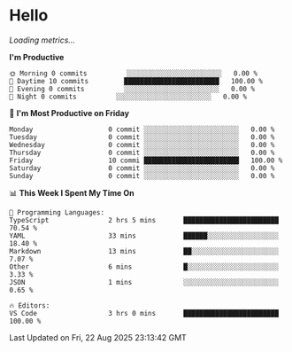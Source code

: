 # Hello

<!-- METRICS:START -->
<p><em>Loading metrics…</em></p>
<!-- METRICS:END -->

<!--START_SECTION:waka-->
**I'm Productive**

```text
🌞 Morning 0 commits          ░░░░░░░░░░░░░░░░░░░░░░░░   0.00 % 
🌆 Daytime 10 commits         ████████████████████████   100.00 % 
🌃 Evening 0 commits          ░░░░░░░░░░░░░░░░░░░░░░░░   0.00 % 
🌙 Night 0 commits          ░░░░░░░░░░░░░░░░░░░░░░░░   0.00 % 
```
📅 **I'm Most Productive on Friday**

```text
Monday                   0 commit ░░░░░░░░░░░░░░░░░░░░░░░░   0.00 % 
Tuesday                  0 commit ░░░░░░░░░░░░░░░░░░░░░░░░   0.00 % 
Wednesday                0 commit ░░░░░░░░░░░░░░░░░░░░░░░░   0.00 % 
Thursday                 0 commit ░░░░░░░░░░░░░░░░░░░░░░░░   0.00 % 
Friday                   10 commi ████████████████████████   100.00 % 
Saturday                 0 commit ░░░░░░░░░░░░░░░░░░░░░░░░   0.00 % 
Sunday                   0 commit ░░░░░░░░░░░░░░░░░░░░░░░░   0.00 % 
```

📊 **This Week I Spent My Time On**

```text
💬 Programming Languages: 
TypeScript               2 hrs 5 mins       ████████████████████████   70.54 % 
YAML                     33 mins            ██████░░░░░░░░░░░░░░░░░░   18.40 % 
Markdown                 13 mins            ██░░░░░░░░░░░░░░░░░░░░░░   7.07 % 
Other                    6 mins             █░░░░░░░░░░░░░░░░░░░░░░░   3.33 % 
JSON                     1 mins             ░░░░░░░░░░░░░░░░░░░░░░░░   0.65 % 

🔥 Editors: 
VS Code                  3 hrs 0 mins       ████████████████████████   100.00 % 
```

 Last Updated on Fri, 22 Aug 2025 23:13:42 GMT
<!--END_SECTION:waka-->
